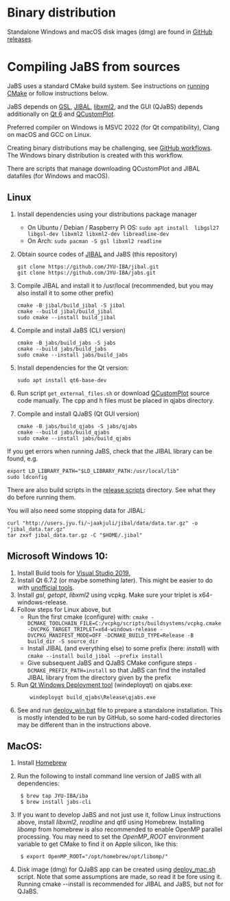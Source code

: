 # Binary distribution

Standalone Windows and macOS disk images (dmg) are found in [GitHub releases](https://github.com/JYU-IBA/jabs/releases).

# Compiling JaBS from sources

JaBS uses a standard CMake build system. See instructions on [running CMake](https://cmake.org/runningcmake/) or follow instructions below.

JaBS depends on [GSL](https://www.gnu.org/software/gsl/), [JIBAL](https://github.com/JYU-IBA/jibal), [libxml2](https://gitlab.gnome.org/GNOME/libxml2/-/wikis/home), and the GUI (QJaBS)
 depends additionally on [Qt 6](https://www.qt.io/) and [QCustomPlot](https://www.qcustomplot.com/).

Preferred compiler on Windows is MSVC 2022 (for Qt compatibility), Clang on macOS and GCC on Linux.

Creating binary distributions may be challenging, see [GitHub workflows](.github/workflows). The Windows binary distribution is created with this workflow.

There are scripts that manage downloading QCustomPlot and JIBAL datafiles (for Windows and macOS).
## Linux
1. Install dependencies using your distributions package manager
   - On Ubuntu / Debian / Raspberry Pi OS: `sudo apt install  libgsl27 libgsl-dev libxml2 libxml2-dev libreadline-dev`
   - On Arch: `sudo pacman -S gsl libxml2 readline`
2. Obtain source codes of [JIBAL](https://github.com/JYU-IBA/jibal/) and JaBS (this repository)
   ```shell
   git clone https://github.com/JYU-IBA/jibal.git
   git clone https://github.com/JYU-IBA/jabs.git
   ```
3. Compile JIBAL and install it to /usr/local (recommended, but you may also install it to some other prefix)
   ```shell
   cmake -B jibal/build_jibal -S jibal
   cmake --build jibal/build_jibal
   sudo cmake --install build_jibal
   ```

4. Compile and install JaBS (CLI version)
   ```shell
   cmake -B jabs/build_jabs -S jabs
   cmake --build jabs/build_jabs
   sudo cmake --install jabs/build_jabs
   ```
5. Install dependencies for the Qt version:
   ```shell
   sudo apt install qt6-base-dev
   ```
6. Run script `get_external_files.sh` or download [QCustomPlot](https://www.qcustomplot.com/index.php/download) source code manually. The cpp and h files must be placed in qjabs directory.

7. Compile and install QJaBS (Qt GUI version)
   ```shell
   cmake -B jabs/build_qjabs -S jabs/qjabs
   cmake --build jabs/build_qjabs
   sudo cmake --install jabs/build_qjabs
   ```

If you get errors when running JaBS, check that the JIBAL library can be found, e.g.
```shell
export LD_LIBRARY_PATH="$LD_LIBRARY_PATH:/usr/local/lib"
sudo ldconfig
```

There are also build scripts in the [release scripts](release_scripts/) directory. See what they do before running them.

You will also need some stopping data for JIBAL:
```shell
curl "http://users.jyu.fi/~jaakjuli/jibal/data/data.tar.gz" -o "jibal_data.tar.gz"
tar zxvf jibal_data.tar.gz -C "$HOME/.jibal"
```

## Microsoft Windows 10:

1. Install Build tools for [Visual Studio 2019.](https://visualstudio.microsoft.com/downloads/)
2. Install Qt 6.7.2 (or maybe something later). This might be easier to do with [unofficial tools](https://github.com/miurahr/aqtinstall/).
3. Install *gsl*, *getopt*, *libxml2* using vcpkg. Make sure your triplet is x64-windows-release.
4. Follow steps for Linux above, but
   - Run the first cmake (configure) with: `cmake -DCMAKE_TOOLCHAIN_FILE=C:/vcpkg/scripts/buildsystems/vcpkg.cmake -DVCPKG_TARGET_TRIPLET=x64-windows-release -DVCPKG_MANIFEST_MODE=OFF -DCMAKE_BUILD_TYPE=Release -B build_dir -S source_dir`
   - Install JIBAL (and everything else) to some prefix (here: *install*) with `cmake --install build_jibal --prefix install`
   - Give subsequent JaBS and QJaBS CMake configure steps `-DCMAKE_PREFIX_PATH=install` so that JaBS can find the installed JIBAL library from the directory given by the prefix
5. Run [Qt Windows Deployment tool](https://doc.qt.io/qt-6/windows-deployment.html) (windeployqt) on qjabs.exe:
   ```shell
       windeployqt build_qjabs\Release\qjabs.exe
   ```
6. See and run [deploy_win.bat](release_scripts/deploy_win.bat) file to prepare a standalone installation. This is mostly intended to be run by GitHub, so some hard-coded directories may be different than in the instructions above.

## MacOS:
1. Install [Homebrew](https://brew.sh/)
2. Run the following to install command line version of JaBS with all dependencies:
    
        $ brew tap JYU-IBA/iba
        $ brew install jabs-cli

3. If you want to develop JaBS and not just use it, follow Linux instructions above, install *libxml2*, *readline* and *qt6* using Homebrew. Installing *libomp* from homebrew is also recommended to enable OpenMP parallel processing. You may need to set the *OpenMP_ROOT* environment variable to get CMake to find it on Apple silicon, like this:

        $ export OpenMP_ROOT="/opt/homebrew/opt/libomp/"

4. Disk image (dmg) for QJaBS app can be created using [deploy_mac.sh](release_scripts/deploy_mac.sh) script. Note that some assumptions are made, so read it be fore using it. Running cmake --install is recommended for JIBAL and JaBS, but not for QJaBS.
